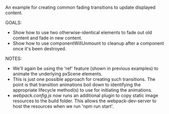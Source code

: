 An example for creating common fading transitions to update displayed content.

GOALS:
* Show how to use two otherwise-identical elements to fade out old content and fade in new content.
* Show how to use componentWillUnmount to cleanup after a component once it's been destroyed.

NOTES:
* We'll again be using the 'ref' feature (shown in previous examples) to animate the underlying pxScene elements.
* This is just one possible approach for creating such transitions. The point is that transition animations boil down to identifying the appropriate lifecycle method(s) to use for initiating the animations.
* *webpack.config.js* now runs an additional plugin to copy static image resources to the build folder. This allows the webpack-dev-server to host the resources when we run 'npm run start'.
